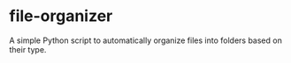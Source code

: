 # file-organizer
A simple Python script to automatically organize files into folders based on their type.
